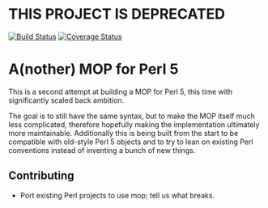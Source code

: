 # THIS PROJECT IS DEPRECATED

[![Build Status](https://travis-ci.org/stevan/p5-mop-redux.png?branch=master)](https://travis-ci.org/stevan/p5-mop-redux)
[![Coverage Status](https://coveralls.io/repos/stevan/p5-mop-redux/badge.png?branch=master)](https://coveralls.io/r/stevan/p5-mop-redux?branch=master)

A(nother) MOP for Perl 5
============

This is a second attempt at building a MOP for Perl 5, this time with
significantly scaled back ambition.

The goal is to still have the same syntax, but to make the MOP itself
much less complicated, therefore hopefully making the implementation
ultimately more maintainable. Additionally this is being built from
the start to be compatible with old-style Perl 5 objects and to try
to lean on existing Perl conventions instead of inventing a bunch of
new things.

Contributing
------------

* Port existing Perl projects to use mop; tell us what breaks.
